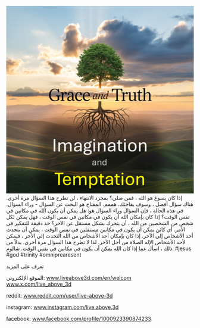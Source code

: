 ![Video cover image](../cover.jpg)
إذا كان يسوع هو الله ، فمن صلى؟
بمجرد الانتهاء ، لن تطرح هذا السؤال مرة أخرى.
هناك سؤال أفضل ، وسوف يفاجئك.
هممم.
المفتاح هو البحث عن السؤال - وراء السؤال.
في هذه الحالة ، فإن السؤال وراء السؤال هو:
هل يمكن أن يكون الله في مكانين في نفس الوقت؟
إذا كان بإمكان الله أن يكون في مكانين في نفس الوقت ، فهل يمكن لكل شخص من الشخصين من الله ، أن يتحرك بشكل مستقل عن الآخر؟
خذ دقيقة للتفكير في الأمر.
أي كائن يمكن أن يكون في مكانين مستقلين في نفس الوقت ، يمكن أن يتحدث أحد الأشخاص إلى الآخر.
إذا كان بإمكان أحد الأشخاص من الله التحدث إلى الآخر ، فيمكن لأحد الأشخاص الإله الصلاة من أجل الآخر.
لذا لا تطرح هذا السؤال مرة أخرى.
بدلاً من ذلك ، اسأل عما إذا كان الله يمكن أن يكون في مكانين في نفس الوقت.
شالوم.
#jesus #god #trinity #omniprearesent


تعرف على المزيد


الموقع الإلكتروني: www.liveabove3d.com/en/welcom www.x.com/live_above_3d

reddit: www.reddit.com/user/live-above-3d

instagram: www.instagram.com/live.above.3d

facebook: www.facebook.com/profile/1000923390874233



